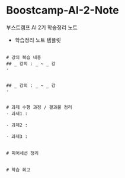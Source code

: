 # Boostcamp-AI-2-Note

부스트캠프 AI 2기 학습정리 노트

- 학습정리 노트 템플릿

```

# 강의 복습 내용
## _ 강의 : _ ~ _ 강
- 


## _ 강의 : _ ~ _ 강
-


# 과제 수행 과정 / 결과물 정리
- 과제1 :

- 과제2 :

- 과제3 :


# 피어세션 정리


# 학습 회고

```

